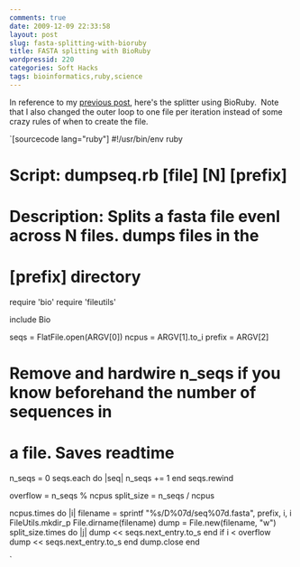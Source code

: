 ```yaml
---
comments: true
date: 2009-12-09 22:33:58
layout: post
slug: fasta-splitting-with-bioruby
title: FASTA splitting with BioRuby
wordpressid: 220
categories: Soft Hacks
tags: bioinformatics,ruby,science
---
```


In reference to my [previous post](http://amespinosa.wordpress.com/2009/10/08/splitting-bioinformatics-fasta-files/), here's the splitter using BioRuby.  Note that I also changed the outer loop to one file per iteration instead of some crazy rules of when to create the file.

`[sourcecode lang="ruby"]
#!/usr/bin/env ruby
#
# Script: dumpseq.rb [file] [N] [prefix]
# Description: Splits a fasta file evenl across N files.  dumps files in the
#              [prefix]  directory
require 'bio'
require 'fileutils'

include Bio


seqs =  FlatFile.open(ARGV[0])
ncpus = ARGV[1].to_i
prefix = ARGV[2]

# Remove and hardwire n_seqs if you know beforehand the number of sequences in
# a file.  Saves readtime
n_seqs = 0
seqs.each do |seq|
 n_seqs += 1
end
seqs.rewind

overflow = n_seqs % ncpus
split_size = n_seqs / ncpus

ncpus.times do |i|
  filename = sprintf "%s/D%07d/seq%07d.fasta", prefix, i, i
  FileUtils.mkdir_p File.dirname(filename)
  dump = File.new(filename, "w")
  split_size.times do |j|
    dump << seqs.next_entry.to_s
  end
  if i < overflow 
    dump << seqs.next_entry.to_s
  end
  dump.close
end


`
